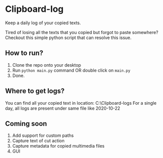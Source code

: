 # Clipboard-log
Keep a daily log of your copied texts.

Tired of losing all the texts that you copied but forgot to paste somewhere? Checkout this simple python script that can resolve this issue.

## How to run?
1. Clone the repo onto your desktop
2. Run `python main.py` command OR double click on `main.py`
3. Done.

## Where to get logs?
You can find all your copied text in location: C:\Clipboard-logs
For a single day, all logs are present under same file like 2020-10-22

## Coming soon
1. Add support for custom paths
2. Capture text of cut action
3. Capture metadata for copied multimedia files
4. GUI
